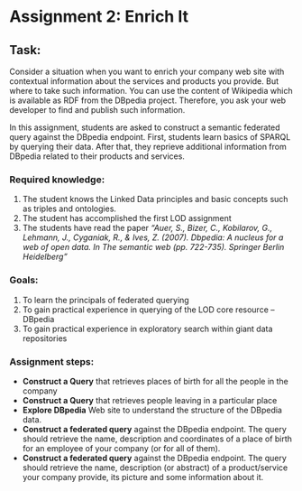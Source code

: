 # Assignment 2: Enrich It


 ## Task:
Consider a situation when you want to enrich your company web site with contextual information about the services 
and products you provide. But where to take such information. You can use the content of Wikipedia which 
is available as RDF from the DBpedia project. Therefore, you ask your web developer to find and 
publish such information. 

In this assignment, students are asked to construct a semantic federated query against the 
DBpedia endpoint. First, students learn basics of SPARQL by querying their data. 
After that, they reprieve additional information from DBpedia related to their products and services. 

 ### Required knowledge:
1.	The student knows the Linked Data principles and basic concepts such as triples and ontologies.
2.	The student has accomplished the first LOD assignment
3.	The students have read the paper *“Auer, S., Bizer, C., Kobilarov, G., Lehmann, J., Cyganiak, R., & Ives, Z. (2007). Dbpedia: A nucleus for a web of open data. In The semantic web (pp. 722-735). Springer Berlin Heidelberg”*


 ### Goals:
1.	To learn the principals of federated querying
2.	To gain practical experience in querying of the LOD core resource – DBpedia
3.	To gain practical experience in exploratory search within giant data repositories 

 ### Assignment steps:
*   **Construct a Query** that retrieves places of birth for all the people in the company
*   **Construct a Query** that retrieves people leaving in a particular place
*	**Explore DBpedia** Web site to understand the structure of the DBpedia data. 
*	**Construct a federated query** against the DBpedia endpoint. The query should retrieve the name, 
description and coordinates of a place of birth for an employee of your company (or for all of them). 
*   **Construct a federated query** against the DBpedia endpoint. The query should retrieve the name, 
 description (or abstract) of a product/service your company provide, its picture and some information about it. 


